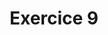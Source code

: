 ---
title: Exercice 9
position_number: 10
parameters:
  - name:
    content:
content_markdown: |-
  Créer une fonction en **PHP** qui prend en argument un **tableau de nombres** et qui retourne le **plus grand nombre** de ce tableau.
  {: .info }
left_code_blocks:
  - code_block:
    title:
    language:
right_code_blocks:
  - code_block:
    title:
    language:
---